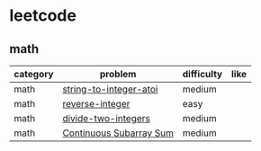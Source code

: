 # leetcode 

## math
| category  | problem | difficulty | like | 
| ------------- | ------------- | ------------- | ---------|
|math|[string-to-integer-atoi](https://leetcode.com/problems/string-to-integer-atoi/description/)|medium|  
|math|[reverse-integer](https://leetcode.com/problems/reverse-integer/)|easy|
|math|[divide-two-integers](https://leetcode.com/problems/divide-two-integers/description/)|medium|
|math|[Continuous Subarray Sum](https://leetcode.com/problems/continuous-subarray-sum/description/)|medium|
